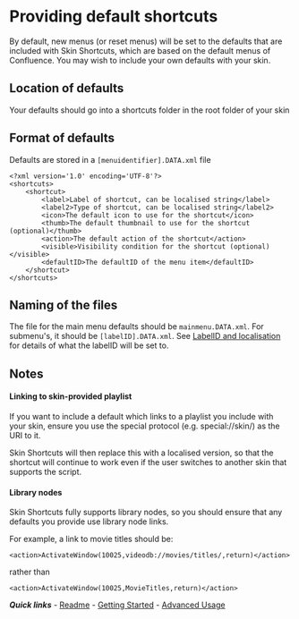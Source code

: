 # Providing default shortcuts

By default, new menus (or reset menus) will be set to the defaults that are included with Skin Shortcuts, which are based on the default menus of Confluence. You may wish to include your own defaults with your skin.

## Location of defaults

Your defaults should go into a shortcuts folder in the root folder of your skin

## Format of defaults

Defaults are stored in a `[menuidentifier].DATA.xml` file

```
<?xml version='1.0' encoding='UTF-8'?>
<shortcuts>
	<shortcut>
		<label>Label of shortcut, can be localised string</label>
		<label2>Type of shortcut, can be localised string</label2>
		<icon>The default icon to use for the shortcut</icon>
		<thumb>The default thumbnail to use for the shortcut (optional)</thumb>
		<action>The default action of the shortcut</action>
		<visible>Visibility condition for the shortcut (optional)</visible>
		<defaultID>The defaultID of the menu item</defaultID>
	</shortcut>
</shortcuts>
```

## Naming of the files

The file for the main menu defaults should be `mainmenu.DATA.xml`. For submenu's, it should be `[labelID].DATA.xml`. See [LabelID and localisation](./labelID%20and%20Localisation.md) for details of what the labelID will be set to.

## Notes

#### Linking to skin-provided playlist

If you want to include a default which links to a playlist you include with your skin, ensure you use the special protocol (e.g. special://skin/) as the URI to it.

Skin Shortcuts will then replace this with a localised version, so that the shortcut will continue to work even if the user switches to another skin that supports the script.

#### Library nodes

Skin Shortcuts fully supports library nodes, so you should ensure that any defaults you provide use library node links.

For example, a link to movie titles should be:

`<action>ActivateWindow(10025,videodb://movies/titles/,return)</action>`

rather than

`<action>ActivateWindow(10025,MovieTitles,return)</action>`

***Quick links*** - [Readme](../README.md) - [Getting Started](./started/Getting%20Started.md) - [Advanced Usage](./advanced/Advanced%20Usage.md)